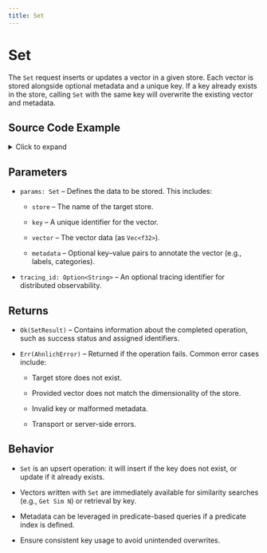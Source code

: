 ```yaml
---
title: Set
---
```


# Set

The `Set` request inserts or updates a vector in a given store. Each vector is stored alongside optional metadata and a unique key. If a key already exists in the store, calling `Set` with the same key will overwrite the existing vector and metadata.

## Source Code Example

<details>
  <summary>Click to expand</summary>

  ```rust
  use ahnlich_client_rs::db::DbClient;
  use ahnlich_types::{
      db::query::Set,
      keyval::{DbStoreEntry, StoreKey, StoreValue},
      metadata::{MetadataValue, metadata_value::Value},
  };
  use std::collections::HashMap;


  #[tokio::main]
  async fn main() -> Result<(), Box<dyn std::error::Error>> {
      // Connect to DB server
      let db_client = DbClient::new("127.0.0.1:1369".to_string()).await?;


      let tracing_id: Option<String> = None;


      // Construct inputs for the "set"
      let inputs = vec![DbStoreEntry {
          key: Some(StoreKey {
              key: vec![0.5, 0.2, 0.9], // must match store dimension
          }),
          value: Some(StoreValue {
              value: HashMap::from_iter([(
                  "role".into(),
                  MetadataValue {
                      value: Some(Value::RawString("admin".into())),
                  },
              )]),
          }),
      }];


      let params = Set {
          store: "Main".to_string(), // store must already exist
          inputs,
      };


      // Call set
      match db_client.set(params, tracing_id).await {
          Ok(result) => {
              println!("Set operation result: {:?}", result);
          }
          Err(err) => {
              eprintln!("Error inserting vector: {:?}", err);
          }
      }


      Ok(())
  }
  ```
</details>

## Parameters
* `params: Set` – Defines the data to be stored. This includes:

  * `store` – The name of the target store.

  * `key` – A unique identifier for the vector.

  * `vector` – The vector data (as `Vec<f32>`).

  * `metadata` – Optional key–value pairs to annotate the vector (e.g., labels, categories).


* `tracing_id: Option<String>` – An optional tracing identifier for distributed observability.


## Returns
* `Ok(SetResult)` – Contains information about the completed operation, such as success status and assigned identifiers.

* `Err(AhnlichError)` – Returned if the operation fails. Common error cases include:

  * Target store does not exist.

  * Provided vector does not match the dimensionality of the store.

  * Invalid key or malformed metadata.

  * Transport or server-side errors.


## Behavior
* `Set` is an upsert operation: it will insert if the key does not exist, or update if it already exists.

* Vectors written with `Set` are immediately available for similarity searches (e.g., `Get Sim N`) or retrieval by key.

* Metadata can be leveraged in predicate-based queries if a predicate index is defined.

* Ensure consistent key usage to avoid unintended overwrites.

